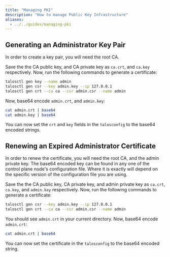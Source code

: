 ```yaml
---
title: "Managing PKI"
description: "How to manage Public Key Infrastructure"
aliases:
  - ../../guides/managing-pki
---
```


## Generating an Administrator Key Pair

In order to create a key pair, you will need the root CA.

Save the the CA public key, and CA private key as `ca.crt`, and `ca.key` respectively.
Now, run the following commands to generate a certificate:

```bash
talosctl gen key --name admin
talosctl gen csr --key admin.key --ip 127.0.0.1
talosctl gen crt --ca ca --csr admin.csr --name admin
```

Now, base64 encode `admin.crt`, and `admin.key`:

```bash
cat admin.crt | base64
cat admin.key | base64
```

You can now set the `crt` and `key` fields in the `talosconfig` to the base64 encoded strings.

## Renewing an Expired Administrator Certificate

In order to renew the certificate, you will need the root CA, and the admin private key.
The base64 encoded key can be found in any one of the control plane node's configuration file.
Where it is exactly will depend on the specific version of the configuration file you are using.

Save the the CA public key, CA private key, and admin private key as `ca.crt`, `ca.key`, and `admin.key` respectively.
Now, run the following commands to generate a certificate:

```bash
talosctl gen csr --key admin.key --ip 127.0.0.1
talosctl gen crt --ca ca --csr admin.csr --name admin
```

You should see `admin.crt` in your current directory.
Now, base64 encode `admin.crt`:

```bash
cat admin.crt | base64
```

You can now set the certificate in the `talosconfig` to the base64 encoded string.
